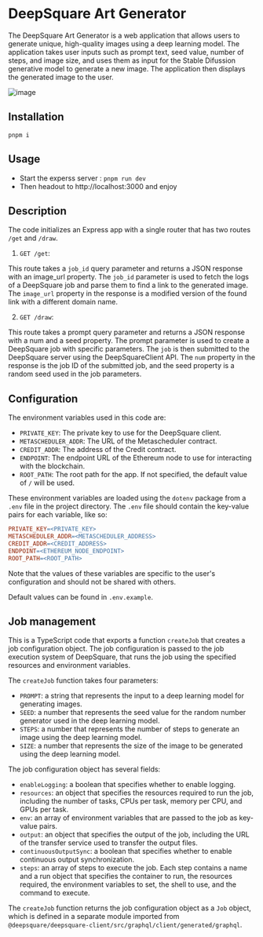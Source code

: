 # DeepSquare Art Generator

The DeepSquare Art Generator is a web application that allows users to generate unique, high-quality images using a deep learning model. 
The application takes user inputs such as prompt text, seed value, number of steps, and image size, and uses them as input for the Stable Difussion generative model to generate a new image. 
The application then displays the generated image to the user.

![image](https://user-images.githubusercontent.com/745864/222168772-468744f6-3e35-4dd9-a4a0-26cbeb7f1932.png)

## Installation 


```
pnpm i
```

## Usage 

- Start the experss server : `pnpm run dev`
- Then headout to http://localhost:3000 and enjoy

## Description 

The code initializes an Express app with a single router that has two routes `/get` and `/draw`.

1. `GET /get`: 

This route takes a `job_id` query parameter and returns a JSON response with an image_url property. The `job_id` parameter is used to fetch the logs of a DeepSquare job and parse them to find a link to the generated image. The `image_url` property in the response is a modified version of the found link with a different domain name.

2. `GET /draw`: 

This route takes a prompt query parameter and returns a JSON response with a num and a seed property.
The prompt parameter is used to create a DeepSquare job with specific parameters. 
The `job` is then submitted to the DeepSquare server using the DeepSquareClient API. 
The `num` property in the response is the job ID of the submitted job, and the seed property is a random seed used in the job parameters.

## Configuration

The environment variables used in this code are:

- `PRIVATE_KEY`: The private key to use for the DeepSquare client.
- `METASCHEDULER_ADDR`: The URL of the Metascheduler contract.
- `CREDIT_ADDR`: The address of the Credit contract.
- `ENDPOINT`: The endpoint URL of the Ethereum node to use for interacting with the blockchain.
- `ROOT_PATH`: The root path for the app. If not specified, the default value of `/` will be used.

These environment variables are loaded using the `dotenv` package from a `.env` file in the project directory. The `.env` file should contain the key-value pairs for each variable, like so:

```makefile 
PRIVATE_KEY=<PRIVATE_KEY>
METASCHEDULER_ADDR=<METASCHEDULER_ADDRESS>
CREDIT_ADDR=<CREDIT_ADDRESS>
ENDPOINT=<ETHEREUM_NODE_ENDPOINT>
ROOT_PATH=<ROOT_PATH>
```

Note that the values of these variables are specific to the user's configuration and should not be shared with others.


Default values can be found in `.env.example`.


## Job management 

This is a TypeScript code that exports a function `createJob` that creates a job configuration object. The job configuration is passed to the job execution system of DeepSquare, that runs the job using the specified resources and environment variables.

The `createJob` function takes four parameters:

- `PROMPT`: a string that represents the input to a deep learning model for generating images.
- `SEED`: a number that represents the seed value for the random number generator used in the deep learning model.
- `STEPS`: a number that represents the number of steps to generate an image using the deep learning model.
- `SIZE`: a number that represents the size of the image to be generated using the deep learning model.


The job configuration object has several fields:

- `enableLogging`: a boolean that specifies whether to enable logging.
- `resources`: an object that specifies the resources required to run the job, including the number of tasks, CPUs per task, memory per CPU, and GPUs per task.
- `env`: an array of environment variables that are passed to the job as key-value pairs.
- `output`: an object that specifies the output of the job, including the URL of the transfer service used to transfer the output files.
- `continuousOutputSync`: a boolean that specifies whether to enable continuous output synchronization.
- `steps`: an array of steps to execute the job. Each step contains a name and a run object that specifies the container to run, the resources required, the environment variables to set, the shell to use, and the command to execute.

The `createJob` function returns the job configuration object as a `Job` object, which is defined in a separate module imported from `@deepsquare/deepsquare-client/src/graphql/client/generated/graphql`.
